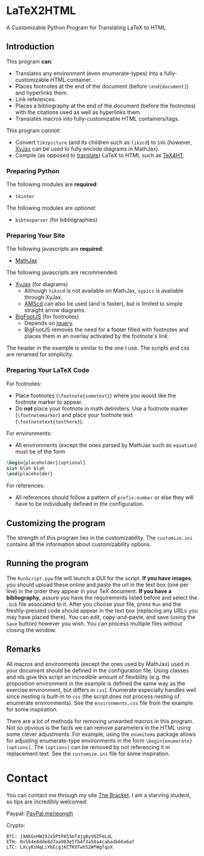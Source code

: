 # LaTeX2HTML
A Customizable Python Program for Translating LaTeX to HTML

## Introduction
This program **can**:
* Translates any environment (even enumerate-types) into a fully-customizable HTML container.
* Places footnotes at the end of the document (before `\end{document}`) and hyperlinks them.
* Link references.
* Places a bibliography at the end of the document (before the footnotes) with the citations used as well as hyperlinks them.
* Translates macros into fully-customizable HTML containers/tags.

This program *cannot*:
* Convert `tikzpicture` (and its children such as `tikzcd`) to `SVG` (however, [XyJax](http://sonoisa.github.io/xyjax/xyjax.html) can be used to fully encode diagrams in MathJax).
* Compile (as opposed to [translate](https://en.oxforddictionaries.com/definition/translation)) LaTeX to HTML such as [TeX4HT](https://tug.org/tex4ht/).

### Preparing Python
The following modules are **required**:
* `tkinter`

The following modules are *optional*: 
* `bibtexparser` (for bibliographies)

### Preparing Your Site
The following javascripts are **required**:
* [MathJax](https://cdnjs.cloudflare.com/ajax/libs/mathjax/2.7.5/MathJax.js?config=TeX-AMS_HTML)

The following javascripts are recommended:
* [XyJax](http://sonoisa.github.io/xyjax/xyjax.html) (for diagrams)
  * Although `tikzcd` is not available on MathJax, `xypics` is available through XyJax.
  * [AMScd](http://docs.mathjax.org/en/latest/tex.html#amscd) can also be used (and is faster), but is limited to simple straight arrow diagrams.
* [BigFootJS](http://www.bigfootjs.com/) (for footnotes)
  * Depends on [jquery](https://code.jquery.com/jquery-3.3.1.min.js).
  * BigFootJS removes the need for a footer filled with footnotes and places them in an overlay activated by the footnote's link.

The header in the example is similar to the one I use. The scripts and css are renamed for simplicity.

### Preparing Your LaTeX Code
For footnotes:
* Place footnotes (`\footnote{sometext}`) where you would like the footnote marker to appear.
* Do **not** place your footnote in math delimiters. Use a footnote marker (`\footnotemarker`) and place your footnote text    (`\footnotetext{texthere}`).

For environments:
* All environments (except the ones parsed by MathJax such as `equation`) must be of the form
```latex
\begin{placeholder}[optional]
blah blah blah
\end{placeholder}
```

For references:
* All references should follow a pattern of `prefix:number` or else they will have to be individually defined in the configuration.

## Customizing the program
The strength of this program lies in the customizability. The `customize.ini` contains all the information about customizability options.

## Running the program
The ``RunScript.pyw`` file will launch a GUI for the script. **If you have images**, you should upload these online and paste the url in the text box (one per line) in the order they appear in your TeX document. **If you have a bibliography**, assure you have the requirements listed before and select the `.bib` file associated to it. After you choose your file, press `Run` and the freshly-pressed code should appear in the text box (replacing any URLs you may have placed there). You can edit, copy-and-paste, and save (using the ``Save`` button) however you wish. You can process multiple files without closing the window.

## Remarks

All macros and environments (except the ones used by MathJax) used in your document should be defined in the configuration file. Using classes and ids give this script an incredible amount of flexibility (e.g. the proposition environment in the example is defined the same way as the exercise environment, but differs in `css`). Enumerate especially handles well since nesting is built-in to `css` (the script does not process nesting of enumerate environments). See the `environments.css` file from the example for some inspiration.

There are a lot of methods for removing unwanted macros in this program. Not so obvious is the facts we can remove parameters in the HTML using some clever adjustments. For example, using the `enumitems` package allows for adjusting enumerate-type environments in the form `\begin{enumerate}[options]`. The `[options]` can be removed by not referencing it in replacement text. See the `customize.ini` file for some inspiration.

# Contact

You can contact me through my site [The Bracket](https://www.jeongjh.com/about-contact/). I am a starving student, so tips are incredibly welcomed: 

Paypal: [PayPal.me/jeongjh](https://www.paypal.me/jeongjh)

Crypto:
```
BTC: 19AKGxHW19Jx5PtPA55mT4jgByV6ZFmLdL
ETH: 0x5b4e8dde8d7aa983e5fb4f3a58a4cabadb66a6af
LTC: LXcyKsHqLiYbEcgjKCTKUTwh52WfWgfqoX
```
